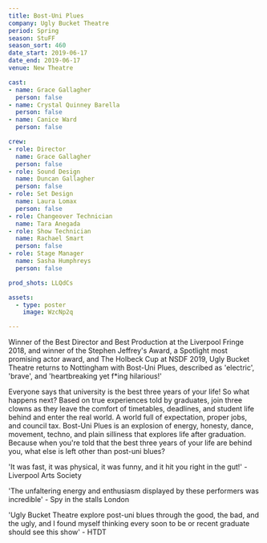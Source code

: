 ```yaml
---
title: Bost-Uni Plues
company: Ugly Bucket Theatre
period: Spring
season: StuFF
season_sort: 460
date_start: 2019-06-17
date_end: 2019-06-17
venue: New Theatre

cast:
- name: Grace Gallagher
  person: false
- name: Crystal Quinney Barella
  person: false
- name: Canice Ward
  person: false

crew:
- role: Director
  name: Grace Gallagher
  person: false
- role: Sound Design
  name: Duncan Gallagher
  person: false
- role: Set Design
  name: Laura Lomax
  person: false
- role: Changeover Technician
  name: Tara Anegada 
- role: Show Technician
  name: Rachael Smart
  person: false
- role: Stage Manager
  name: Sasha Humphreys
  person: false

prod_shots: LLQdCs

assets:
  - type: poster
    image: WzcNp2q

---
```


Winner of the Best Director and Best Production at the Liverpool Fringe 2018, and winner of the Stephen Jeffrey's Award, a Spotlight most promising actor award, and The Holbeck Cup at NSDF 2019, Ugly Bucket Theatre returns to Nottingham with Bost-Uni Plues, described as 'electric', 'brave', and 'heartbreaking yet f\*ing hilarious!'

Everyone says that university is the best three years of your life! So what happens next? Based on true experiences told by graduates, join three clowns as they leave the comfort of timetables, deadlines, and student life behind and enter the real world. A world full of expectation, proper jobs, and council tax. Bost-Uni Plues is an explosion of energy, honesty, dance, movement, techno, and plain silliness that explores life after graduation. Because when you're told that the best three years of your life are behind you, what else is left other than post-uni blues?

'It was fast, it was physical, it was funny, and it hit you right in the gut!' - Liverpool Arts Society

'The unfaltering energy and enthusiasm displayed by these performers was incredible' - Spy in the stalls London

'Ugly Bucket Theatre explore post-uni blues through the good, the bad, and the ugly, and I found myself thinking every soon to be or recent graduate should see this show' - HTDT


